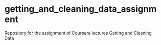 getting_and_cleaning_data_assignment
====================================

Repository for the assignment of Coursera lectures Getting and Cleaning Data
